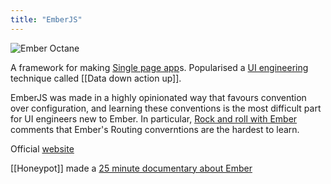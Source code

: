 ```yaml
---
title: "EmberJS"
---
```

![Ember Octane](https://emberjs.com/images/tomsters/octane750w-7d2b2a06bb1ba5c5dd1e3ad03dd5a873.webp)

A framework for making [Single page app](notes/SPA)s. Popularised a [UI engineering](notes/UI%20engineering) technique called [[Data down action up]].

EmberJS was made in a highly opinionated way that favours convention over configuration, and learning these conventions is the most difficult part for UI engineers new to Ember. In particular, [Rock and roll with Ember](https://balinterdi.com/rock-and-roll-with-emberjs/) comments that Ember's Routing converntions are the hardest to learn.

Official [website](https://emberjs.com/)

[[Honeypot]] made a [25 minute documentary about Ember](https://youtu.be/Cvz-9ccflKQ)
